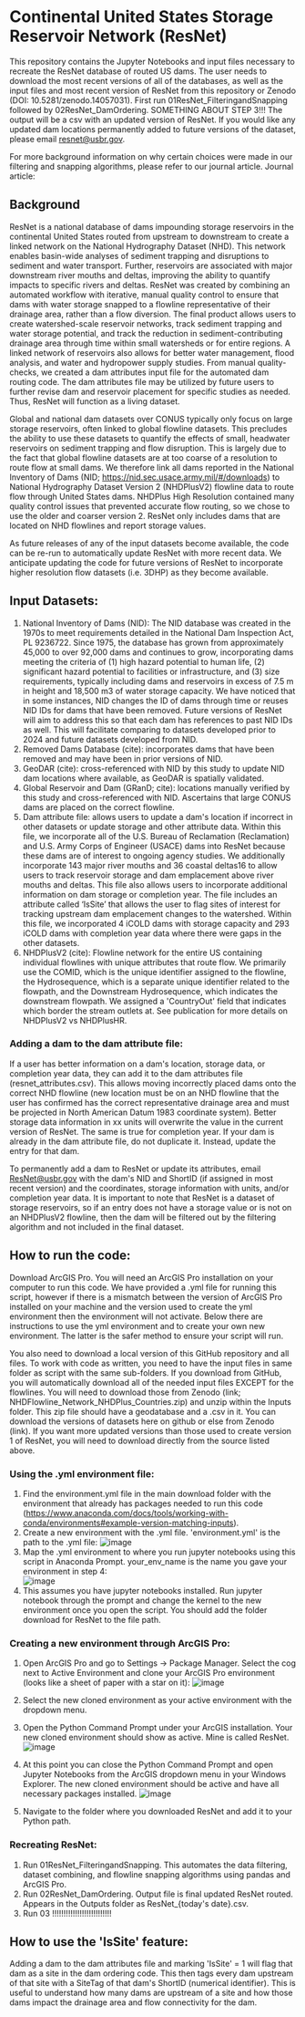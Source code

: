 # Continental United States Storage Reservoir Network (ResNet)
This repository contains the Jupyter Notebooks and input files necessary to recreate the ResNet database of routed US dams. The user needs to download the most recent versions of all of the databases, as well as the input files and most recent version of ResNet from this repository or Zenodo (DOI: 10.5281/zenodo.14057031). First run 01ResNet_FilteringandSnapping followed by 02ResNet_DamOrdering. SOMETHING ABOUT STEP 3!!! The output will be a csv with an updated version of ResNet. If you would like any updated dam locations permanently added to future versions of the dataset, please email resnet@usbr.gov.

For more background information on why certain choices were made in our filtering and snapping algorithms, please refer to our journal article.
Journal article: 

## Background
ResNet is a national database of dams impounding storage reservoirs in the continental United States routed from upstream to downstream to create a linked network on the National Hydrography Dataset (NHD). This network enables basin-wide analyses of sediment trapping and disruptions to sediment and water transport. Further, reservoirs are associated with major downstream river mouths and deltas, improving the ability to quantify impacts to specific rivers and deltas. ResNet was created by combining an automated workflow with iterative, manual quality control to ensure that dams with water storage snapped to a flowline representative of their drainage area, rather than a flow diversion. The final product allows users to create watershed-scale reservoir networks, track sediment trapping and water storage potential, and track the reduction in sediment-contributing drainage area through time within small watersheds or for entire regions. A linked network of reservoirs also allows for better water management, flood analysis, and water and hydropower supply studies. From manual quality-checks, we created a dam attributes input file for the automated dam routing code. The dam attributes file may be utilized by future users to further revise dam and reservoir placement for specific studies as needed. Thus, ResNet will function as a living dataset. 

Global and national dam datasets over CONUS typically only focus on large storage reservoirs, often linked to global flowline datasets. This precludes the ability to use these datasets to quantify the effects of small, headwater reservoirs on sediment trapping and flow disruption. This is largely due to the fact that global flowline datasets are at too coarse of a resolution to route flow at small dams. We therefore link all dams reported in the National Inventory of Dams (NID; https://nid.sec.usace.army.mil/#/downloads) to National Hydrography Dataset Version 2 (NHDPlusV2) flowline data to route flow through United States dams. NHDPlus High Resolution contained many quality control issues that prevented accurate flow routing, so we chose to use the older and coarser version 2. ResNet only includes dams that are located on NHD flowlines and report storage values.

As future releases of any of the input datasets become available, the code can be re-run to automatically update ResNet with more recent data. We anticipate updating the code for future versions of ResNet to incorporate higher resolution flow datasets (i.e. 3DHP) as they become available.

## Input Datasets:
1. National Inventory of Dams (NID): The NID database was created in the 1970s to meet requirements detailed in the National Dam Inspection Act, PL 9236722. Since 1975, the database has grown from approximately 45,000 to over 92,000 dams and continues to grow, incorporating dams meeting the criteria of (1) high hazard potential to human life, (2) significant hazard potential to facilities or infrastructure, and (3) size requirements, typically including dams and reservoirs in excess of 7.5 m in height and 18,500 m3 of water storage capacity. We have noticed that in some instances, NID changes the ID of dams through time or reuses NID IDs for dams that have been removed. Future versions of ResNet will aim to address this so that each dam has references to past NID IDs as well. This will facilitate comparing to datasets developed prior to 2024 and future datasets developed from NID.
2. Removed Dams Database (cite): incorporates dams that have been removed and may have been in prior versions of NID.
3. GeoDAR (cite): cross-referenced with NID by this study to update NID dam locations where available, as GeoDAR is spatially validated.
4. Global Reservoir and Dam (GRanD; cite): locations manually verified by this study and cross-referenced with NID. Ascertains that large CONUS dams are placed on the correct flowline.
5. Dam attribute file: allows users to update a dam's location if incorrect in other datasets or update storage and other attribute data. Within this file, we incorporate all of the U.S. Bureau of Reclamation (Reclamation) and U.S. Army Corps of Engineer (USACE) dams into ResNet because these dams are of interest to ongoing agency studies. We additionally incorporate 143 major river mouths and 36 coastal deltas16 to allow users to track reservoir storage and dam emplacement above river mouths and deltas. This file also allows users to incorporate additional information on dam storage or completion year. The file includes an attribute called ‘IsSite’ that allows the user to flag sites of interest for tracking upstream dam emplacement changes to the watershed. Within this file, we incorporated 4 iCOLD dams with storage capacity and 293 iCOLD dams with completion year data where there were gaps in the other datasets.
6. NHDPlusV2 (cite): Flowline network for the entire US containing individual flowlines with unique attributes that route flow. We primarily use the COMID, which is the unique identifier assigned to the flowline, the Hydrosequence, which is a separate unique identifier related to the flowpath, and the Downstream Hydrosequence, which indicates the downstream flowpath. We assigned a 'CountryOut' field that indicates which border the stream outlets at. See publication for more details on NHDPlusV2 vs NHDPlusHR.

### Adding a dam to the dam attribute file:
If a user has better information on a dam's location, storage data, or completion year data, they can add it to the dam attributes file (resnet_attributes.csv). This allows moving incorrectly placed dams onto the correct NHD flowline (new location must be on an NHD flowline that the user has confirmed has the correct representative drainage area and must be projected in North American Datum 1983 coordinate system). Better storage data information in xx units will overwrite the value in the current version of ResNet. The same is true for completion year. If your dam is already in the dam attribute file, do not duplicate it. Instead, update the entry for that dam. 

To permanently add a dam to ResNet or update its attributes, email ResNet@usbr.gov with the dam's NID and ShortID (if assigned in most recent version) and the coordinates, storage information with units, and/or completion year data. It is important to note that ResNet is a dataset of storage reservoirs, so if an entry does not have a storage value or is not on an NHDPlusV2 flowline, then the dam will be filtered out by the filtering algorithm and not included in the final dataset.


## How to run the code:
Download ArcGIS Pro. You will need an ArcGIS Pro installation on your computer to run this code. We have provided a .yml file for running this script, however if there is a mismatch between the version of ArcGIS Pro installed on your machine and the version used to create the yml environment then the environment will not activate. Below there are instructions to use the yml environment and to create your own new environment. The latter is the safer method to ensure your script will run.

You also need to download a local version of this GitHub repository and all files. To work with code as written, you need to have the input files in same folder as script with the same sub-folders. If you download from GitHub, you will automatically download all of the needed input files EXCEPT for the flowlines. You will need to download those from Zenodo (link; NHDFlowline_Network_NHDPlus_Countries.zip) and unzip within the Inputs folder. This zip file should have a geodatabase and a .csv in it. You can download the versions of datasets here on github or else from Zenodo (link). If you want more updated versions than those used to create version 1 of ResNet, you will need to download directly from the source listed above.

### Using the .yml environment file:
1. Find the environment.yml file in the main download folder with the environment that already has packages needed to run this code (https://www.anaconda.com/docs/tools/working-with-conda/environments#example-version-matching-inputs).
2. Create a new environment with the .yml file. 'environment.yml' is the path to the .yml file:
   ![image](https://github.com/user-attachments/assets/8a96b734-5238-416d-91ec-b0a8341b6110)
3. Map the .yml environment to where you run jupyter notebooks using this script in Anaconda Prompt. your_env_name is the name you gave your environment in step 4:    
   ![image](https://github.com/user-attachments/assets/c1723e8c-d8ce-4370-ae99-d567490794b8)
4. This assumes you have jupyter notebooks installed. Run jupyter notebook through the prompt and change the kernel to the new environment once you open the script. You should add the folder download for ResNet to the file path.

### Creating a new environment through ArcGIS Pro:
1. Open ArcGIS Pro and go to Settings -> Package Manager. Select the cog next to Active Environment and clone your ArcGIS Pro environment (looks like a sheet of paper with a star on it): ![image](https://github.com/user-attachments/assets/0752c3bd-94f8-4b78-9a39-33b124f8433c)

2. Select the new cloned environment as your active environment with the dropdown menu.
3. Open the Python Command Prompt under your ArcGIS installation. Your new cloned environment should show as active. Mine is called ResNet. ![image](https://github.com/user-attachments/assets/a6ef1297-d269-48ec-87fe-8192b3c9dbcc)
4. At this point you can close the Python Command Prompt and open Jupyter Notebooks from the ArcGIS dropdown menu in your Windows Explorer. The new cloned environment should be active and have all necessary packages installed. ![image](https://github.com/user-attachments/assets/fe92cec1-5d2e-493c-8df6-66035fd5fd67)
5. Navigate to the folder where you downloaded ResNet and add it to your Python path.

### Recreating ResNet:
1. Run 01ResNet_FilteringandSnapping. This automates the data filtering, dataset combining, and flowline snapping algorithms using pandas and ArcGIS Pro.
2. Run 02ResNet_DamOrdering. Output file is final updated ResNet routed. Appears in the Outputs folder as ResNet_{today's date}.csv.
3. Run 03 !!!!!!!!!!!!!!!!!!!!!!!!!!

## How to use the 'IsSite' feature:
Adding a dam to the dam attributes file and marking 'IsSite' = 1 will flag that dam as a site in the dam ordering code. This then tags every dam upstream of that site with a SiteTag of that dam's ShortID (numerical identifier). This is useful to understand how many dams are upstream of a site and how those dams impact the drainage area and flow connectivity for the dam. 
